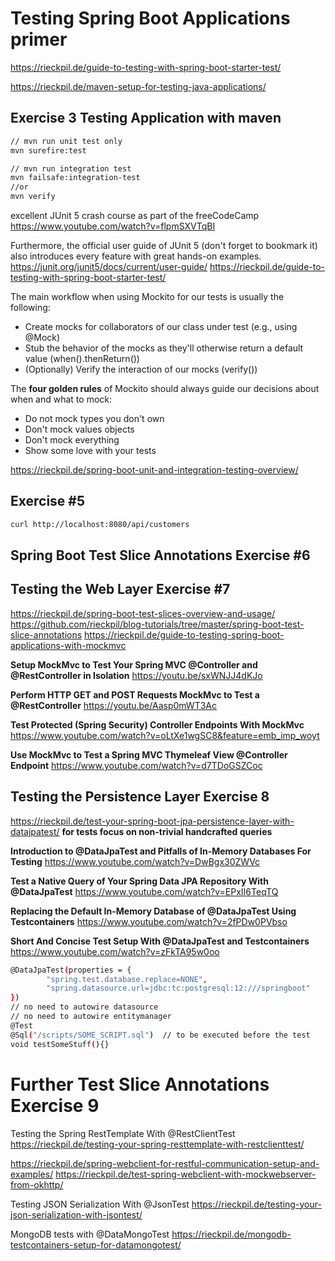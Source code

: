 # Testing Spring Boot Applications primer

<https://rieckpil.de/guide-to-testing-with-spring-boot-starter-test/>

<https://rieckpil.de/maven-setup-for-testing-java-applications/>

## Exercise 3 Testing Application with maven

```bash
// mvn run unit test only
mvn surefire:test

// mvn run integration test
mvn failsafe:integration-test
//or
mvn verify
```

excellent JUnit 5 crash course as part of the freeCodeCamp
<https://www.youtube.com/watch?v=flpmSXVTqBI>

Furthermore, the official user guide of JUnit 5 (don't forget to bookmark it) also introduces every feature with great
hands-on examples.
<https://junit.org/junit5/docs/current/user-guide/>
<https://rieckpil.de/guide-to-testing-with-spring-boot-starter-test/>

The main workflow when using Mockito for our tests is usually the following:

- Create mocks for collaborators of our class under test (e.g., using @Mock)
- Stub the behavior of the mocks as they'll otherwise return a default value (when().thenReturn())
- (Optionally) Verify the interaction of our mocks (verify())

The **four golden rules** of Mockito should always guide our decisions about when and what to mock:

- Do not mock types you don't own
- Don't mock values objects
- Don't mock everything
- Show some love with your tests

<https://rieckpil.de/spring-boot-unit-and-integration-testing-overview/>

## Exercise #5

```bash
curl http://localhost:8080/api/customers
```

## Spring Boot Test Slice Annotations Exercise #6

## Testing the Web Layer Exercise #7

<https://rieckpil.de/spring-boot-test-slices-overview-and-usage/>
<https://github.com/rieckpil/blog-tutorials/tree/master/spring-boot-test-slice-annotations>
<https://rieckpil.de/guide-to-testing-spring-boot-applications-with-mockmvc>

**Setup MockMvc to Test Your Spring MVC @Controller and @RestController in Isolation**
<https://youtu.be/sxWNJJ4dKJo>

**Perform HTTP GET and POST Requests MockMvc to Test a @RestController**
<https://youtu.be/Aasp0mWT3Ac>

**Test Protected (Spring Security) Controller Endpoints With MockMvc**
<https://www.youtube.com/watch?v=oLtXe1wgSC8&feature=emb_imp_woyt>

**Use MockMvc to Test a Spring MVC Thymeleaf View @Controller Endpoint**
<https://www.youtube.com/watch?v=d7TDoGSZCoc>

## Testing the Persistence Layer Exercise 8

<https://rieckpil.de/test-your-spring-boot-jpa-persistence-layer-with-datajpatest/>
**for tests focus on non-trivial handcrafted queries**

**Introduction to @DataJpaTest and Pitfalls of In-Memory Databases For Testing**
<https://www.youtube.com/watch?v=DwBgx30ZWVc>

**Test a Native Query of Your Spring Data JPA Repository With @DataJpaTest**
<https://www.youtube.com/watch?v=EPxII6TeqTQ>

**Replacing the Default In-Memory Database of @DataJpaTest Using Testcontainers**
<https://www.youtube.com/watch?v=2fPDw0PVbso>

**Short And Concise Test Setup With @DataJpaTest and Testcontainers**
<https://www.youtube.com/watch?v=zFkTA95w0oo>

```bash
@DataJpaTest(properties = {
        "spring.test.database.replace=NONE",
        "spring.datasource.url=jdbc:tc:postgresql:12:///springboot"
})
// no need to autowire datasource
// no need to autowire entitymanager
@Test
@Sql("/scripts/SOME_SCRIPT.sql")  // to be executed before the test
void testSomeStuff(){}
```

# Further Test Slice Annotations  Exercise 9

Testing the Spring RestTemplate With @RestClientTest
<https://rieckpil.de/testing-your-spring-resttemplate-with-restclienttest/>

<https://rieckpil.de/spring-webclient-for-restful-communication-setup-and-examples/>
<https://rieckpil.de/test-spring-webclient-with-mockwebserver-from-okhttp/>

Testing JSON Serialization With @JsonTest
<https://rieckpil.de/testing-your-json-serialization-with-jsontest/>

MongoDB tests with @DataMongoTest
<https://rieckpil.de/mongodb-testcontainers-setup-for-datamongotest/>